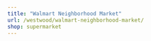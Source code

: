 ```yaml
---
title: "Walmart Neighborhood Market"
url: /westwood/walmart-neighborhood-market/
shop: supermarket
---
```

